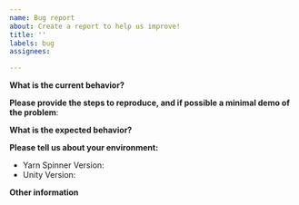 ```yaml
---
name: Bug report
about: Create a report to help us improve!
title: ''
labels: bug
assignees: 

---
```


**What is the current behavior?**

<!-- Please describe what you're seeing. -->

**Please provide the steps to reproduce, and if possible a minimal demo of the problem**:

<!-- Please give us as much detail as you can, so that we can reproduce the issue. If possible, please consider uploading a demo project that demonstrates the problem. -->

**What is the expected behavior?**

<!-- What do you expect to see instead of what's happening now? -->

**Please tell us about your environment:**
  
  - Yarn Spinner Version: 
  - Unity Version:

**Other information** 

<!-- For example, a detailed explanation, stacktraces, related issues, suggestions how to fix, links for us to have context... -->
